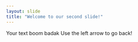 ```yaml
---
layout: slide
title: "Welcome to our second slide!"
---
```

Your text boom badak
Use the left arrow to go back!
